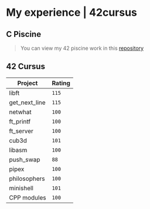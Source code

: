 # My experience | 42cursus

## C Piscine 
>You can view my 42 piscine work in this [repository](https://github.com/sunnycatnice/C-Piscine)

## 42 Cursus


| Project | Rating |
| ------ | ------ |
| libft | `115`|
| get_next_line | `115` |
| netwhat | `100` |
| ft_printf | `100` |
| ft_server | `100` |
| cub3d | `101` |
| libasm | `100` |
| push_swap | `88` |
| pipex | `100` |
| philosophers | `100` | --> perfect
| minishell | `101` | --> w/bugs
| CPP modules | `100` |

